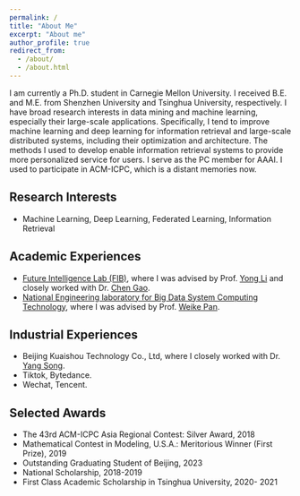 ```yaml
---
permalink: /
title: "About Me"
excerpt: "About me"
author_profile: true
redirect_from: 
  - /about/
  - /about.html
---
```


I am currently a Ph.D. student in Carnegie Mellon University. I received B.E. and M.E. from Shenzhen University and Tsinghua University, respectively. I have broad research interests in data mining and machine learning, especially their large-scale applications. 
Specifically, I tend to improve machine learning and deep learning for information retrieval and large-scale distributed systems, including their optimization and architecture. The methods I used to develop enable information retrieval systems to provide more personalized service for users.
I serve as the PC member for AAAI. I used to participate in ACM-ICPC, which is a distant memories now.

Research Interests
---
* Machine Learning, Deep Learning, Federated Learning, Information Retrieval


Academic Experiences
---
* [Future Intelligence Lab (FIB)](http://fi.ee.tsinghua.edu.cn/), where I was advised by Prof. [Yong Li](http://fi.ee.tsinghua.edu.cn/~liyong/) and closely worked with Dr. [Chen Gao](https://sites.google.com/view/chengaothu/). 
* [National Engineering laboratory for Big Data System Computing Technology](https://bdsc.szu.edu.cn/public/index.html#/h5/home?lan=en), where I was advised by Prof. [Weike Pan](https://csse.szu.edu.cn/staff/panwk/). 

Industrial Experiences
---
* Beijing Kuaishou Technology Co., Ltd, where I closely worked with Dr. [Yang Song](http://sonyis.me/).
* Tiktok, Bytedance. 
* Wechat, Tencent.

Selected Awards
---
* The 43rd ACM-ICPC Asia Regional Contest: Silver Award, 2018
* Mathematical Contest in Modeling, U.S.A.: Meritorious Winner (First Prize), 2019
* Outstanding Graduating Student of Beijing, 2023
* National Scholarship, 2018-2019 
* First Class Academic Scholarship in Tsinghua University, 2020- 2021
